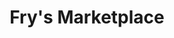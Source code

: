 ---
title: "Fry's Marketplace"
url: /phoenix/frys-marketplace-west-peoria-avenue/
shop: supermarket
---